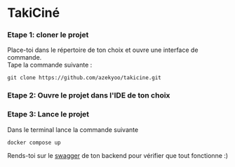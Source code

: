 # TakiCiné

### Etape 1: cloner le projet
Place-toi dans le répertoire de ton choix et ouvre une interface de commande. </br>
Tape la commande suivante : 
```
git clone https://github.com/azekyoo/takicine.git
```
### Etape 2: Ouvre le projet dans l'IDE de ton choix

### Etape 3: Lance le projet
Dans le terminal lance la commande suivante
```
docker compose up
```
Rends-toi sur le [swagger](http://localhost:8080/swagger-ui/index.html#/) de ton backend pour vérifier que tout fonctionne :) 




